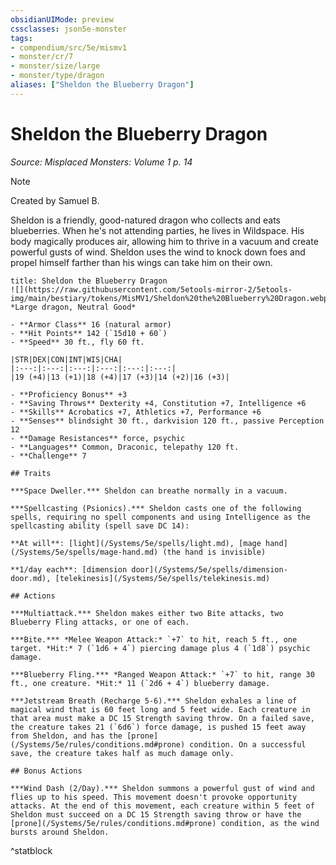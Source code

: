 ```yaml
---
obsidianUIMode: preview
cssclasses: json5e-monster
tags:
- compendium/src/5e/mismv1
- monster/cr/7
- monster/size/large
- monster/type/dragon
aliases: ["Sheldon the Blueberry Dragon"]
---
```

# Sheldon the Blueberry Dragon
*Source: Misplaced Monsters: Volume 1 p. 14*  

> [!note]
> Created by Samuel B.

Sheldon is a friendly, good-natured dragon who collects and eats blueberries. When he's not attending parties, he lives in Wildspace. His body magically produces air, allowing him to thrive in a vacuum and create powerful gusts of wind. Sheldon uses the wind to knock down foes and propel himself farther than his wings can take him on their own.

```ad-statblock
title: Sheldon the Blueberry Dragon
![](https://raw.githubusercontent.com/5etools-mirror-2/5etools-img/main/bestiary/tokens/MisMV1/Sheldon%20the%20Blueberry%20Dragon.webp#token)
*Large dragon, Neutral Good*

- **Armor Class** 16 (natural armor)
- **Hit Points** 142 (`15d10 + 60`)
- **Speed** 30 ft., fly 60 ft.

|STR|DEX|CON|INT|WIS|CHA|
|:---:|:---:|:---:|:---:|:---:|:---:|
|19 (+4)|13 (+1)|18 (+4)|17 (+3)|14 (+2)|16 (+3)|

- **Proficiency Bonus** +3
- **Saving Throws** Dexterity +4, Constitution +7, Intelligence +6
- **Skills** Acrobatics +7, Athletics +7, Performance +6
- **Senses** blindsight 30 ft., darkvision 120 ft., passive Perception 12
- **Damage Resistances** force, psychic
- **Languages** Common, Draconic, telepathy 120 ft.
- **Challenge** 7

## Traits

***Space Dweller.*** Sheldon can breathe normally in a vacuum.

***Spellcasting (Psionics).*** Sheldon casts one of the following spells, requiring no spell components and using Intelligence as the spellcasting ability (spell save DC 14):

**At will**: [light](/Systems/5e/spells/light.md), [mage hand](/Systems/5e/spells/mage-hand.md) (the hand is invisible)

**1/day each**: [dimension door](/Systems/5e/spells/dimension-door.md), [telekinesis](/Systems/5e/spells/telekinesis.md)

## Actions

***Multiattack.*** Sheldon makes either two Bite attacks, two Blueberry Fling attacks, or one of each.

***Bite.*** *Melee Weapon Attack:* `+7` to hit, reach 5 ft., one target. *Hit:* 7 (`1d6 + 4`) piercing damage plus 4 (`1d8`) psychic damage.

***Blueberry Fling.*** *Ranged Weapon Attack:* `+7` to hit, range 30 ft., one creature. *Hit:* 11 (`2d6 + 4`) blueberry damage.

***Jetstream Breath (Recharge 5-6).*** Sheldon exhales a line of magical wind that is 60 feet long and 5 feet wide. Each creature in that area must make a DC 15 Strength saving throw. On a failed save, the creature takes 21 (`6d6`) force damage, is pushed 15 feet away from Sheldon, and has the [prone](/Systems/5e/rules/conditions.md#prone) condition. On a successful save, the creature takes half as much damage only.

## Bonus Actions

***Wind Dash (2/Day).*** Sheldon summons a powerful gust of wind and flies up to his speed. This movement doesn't provoke opportunity attacks. At the end of this movement, each creature within 5 feet of Sheldon must succeed on a DC 15 Strength saving throw or have the [prone](/Systems/5e/rules/conditions.md#prone) condition, as the wind bursts around Sheldon.
```
^statblock